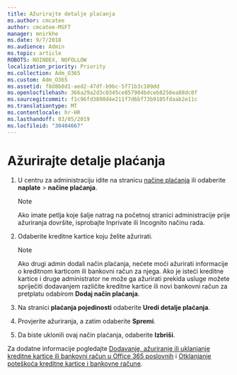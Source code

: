 ```yaml
---
title: Ažurirajte detalje plaćanja
ms.author: cmcatee
author: cmcatee-MSFT
manager: mnirkhe
ms.date: 9/7/2018
ms.audience: Admin
ms.topic: article
ROBOTS: NOINDEX, NOFOLLOW
localization_priority: Priority
ms.collection: Adm_O365
ms.custom: Adm_O365
ms.assetid: f8d8b8d1-aed2-47df-b9bc-5f71b3c109dd
ms.openlocfilehash: 366a29a2d3c0345ce857904bdceb8250ea88dc0f
ms.sourcegitcommit: f1c96fd3890d4e211f7d6bf73b9105fdaab2e11c
ms.translationtype: MT
ms.contentlocale: hr-HR
ms.lasthandoff: 03/05/2019
ms.locfileid: "30404667"
---
```

# <a name="update-payment-details"></a>Ažurirajte detalje plaćanja

1. U centru za administraciju idite na stranicu [načine plaćanja](https://go.microsoft.com/fwlink/p/?linkid=2018806) ili odaberite **naplate** \> **načine plaćanja**.
    
    > [!NOTE]
    > Ako imate petlja koje šalje natrag na početnoj stranici administracije prije ažuriranja dovršite, isprobajte Inprivate ili Incognito načinu rada. 
  
2. Odaberite kreditne kartice koju želite ažurirati.
    
    > [!NOTE]
    > Ako drugi admin dodali način plaćanja, nećete moći ažurirati informacije o kreditnom karticom ili bankovni račun za njega. Ako je isteći kreditne kartice i druge administrator ne može ga ažurirati prekida usluge možete spriječiti dodavanjem različite kreditne kartice ili novi bankovni račun za pretplatu odabirom **Dodaj način plaćanja**. 
  
3. Na stranici **plaćanja pojedinosti** odaberite **Uredi detalje plaćanja**.
    
4. Provjerite ažuriranja, a zatim odaberite **Spremi**.
    
5. Da biste uklonili ovaj način plaćanja, odaberite **Izbriši**.
    
Za dodatne informacije pogledajte [Dodavanje, ažuriranje ili uklanjanje kreditne kartice ili bankovni račun u Office 365 poslovnih](https://support.office.com/article/30ba9c83-50d8-4020-90ed-830a5b8c8724) i [Otklanjanje poteškoća kreditne kartice i bankovne račune](https://support.office.com/article/30ba9c83-50d8-4020-90ed-830a5b8c8724).
  

